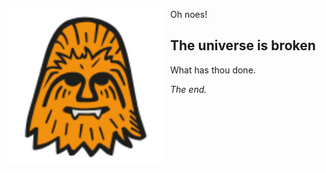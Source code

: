 <img src="../svg/colored-outlined/chewbacca.svg" align="left" hspace="10" width="250" title="Chewbacca, by Agata Kuczminska" />Oh noes! 

## The universe is broken

What has thou done.

*The end.*
<hr style="clear: both; visibility: hidden;" />
